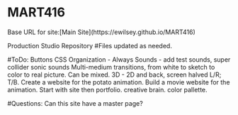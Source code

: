 # MART416
<This content is the property of Eric J Wilsey>
Base URL for site:[Main Site](https://ewilsey.github.io/MART416)

Production Studio Repository
#Files updated as needed.


#ToDo:
Buttons CSS
Organization - Always
Sounds - add test sounds, super collider sonic sounds
Multi-medium transitions, from white to sketch to color to real picture. Can be
mixed. 3D - 2D and back, screen halved L/R; T/B.
Create a website for the potato animation. Build a movie website for the animation.
Start with site then portfolio.
creative brain. color pallette.

#Questions:
Can this site have a master page?

